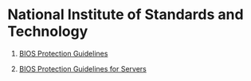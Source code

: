 # National Institute of Standards and Technology


1. [BIOS Protection Guidelines](https://nvlpubs.nist.gov/nistpubs/legacy/sp/nistspecialpublication800-147.pdf)

2. [BIOS Protection Guidelines for Servers](https://nvlpubs.nist.gov/nistpubs/specialpublications/nist.sp.800-147b.pdf)


